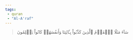 ```yaml
---
tags: 
 - quran 
 - "Al-A'raf"
---
```


> سَآءَ مَثَلًا ٱلۡقَوۡمُ ٱلَّذِينَ كَذَّبُواْ بِـَٔايَٰتِنَا وَأَنفُسَهُمۡ كَانُواْ يَظۡلِمُونَ
